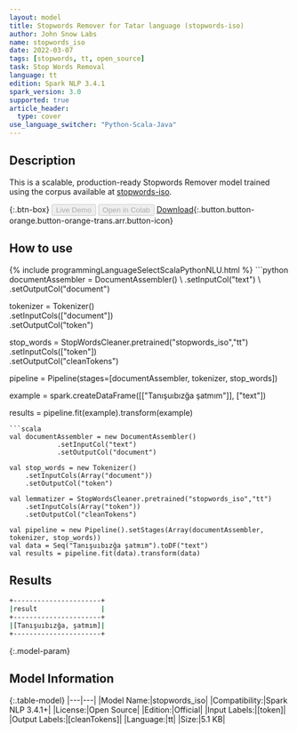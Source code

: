 ```yaml
---
layout: model
title: Stopwords Remover for Tatar language (stopwords-iso)
author: John Snow Labs
name: stopwords_iso
date: 2022-03-07
tags: [stopwords, tt, open_source]
task: Stop Words Removal
language: tt
edition: Spark NLP 3.4.1
spark_version: 3.0
supported: true
article_header:
  type: cover
use_language_switcher: "Python-Scala-Java"
---
```


## Description

This is a scalable, production-ready Stopwords Remover model trained using the corpus available at [stopwords-iso](https://github.com/stopwords-iso/).

{:.btn-box}
<button class="button button-orange" disabled>Live Demo</button>
<button class="button button-orange" disabled>Open in Colab</button>
[Download](https://s3.amazonaws.com/auxdata.johnsnowlabs.com/public/models/stopwords_iso_tt_3.4.1_3.0_1646673084805.zip){:.button.button-orange.button-orange-trans.arr.button-icon}

## How to use



<div class="tabs-box" markdown="1">
{% include programmingLanguageSelectScalaPythonNLU.html %}
```python
documentAssembler = DocumentAssembler() \
    .setInputCol("text") \
    .setOutputCol("document")

tokenizer = Tokenizer() \
    .setInputCols(["document"]) \
    .setOutputCol("token")

stop_words = StopWordsCleaner.pretrained("stopwords_iso","tt") \
    .setInputCols(["token"]) \
    .setOutputCol("cleanTokens")

pipeline = Pipeline(stages=[documentAssembler, tokenizer, stop_words]) 

example = spark.createDataFrame([["Tanışuıbızğa şatmım"]], ["text"]) 

results = pipeline.fit(example).transform(example)
```
```scala
val documentAssembler = new DocumentAssembler() 
            .setInputCol("text") 
            .setOutputCol("document")

val stop_words = new Tokenizer() 
    .setInputCols(Array("document"))
    .setOutputCol("token")

val lemmatizer = StopWordsCleaner.pretrained("stopwords_iso","tt") 
    .setInputCols(Array("token")) 
    .setOutputCol("cleanTokens")

val pipeline = new Pipeline().setStages(Array(documentAssembler, tokenizer, stop_words))
val data = Seq("Tanışuıbızğa şatmım").toDF("text")
val results = pipeline.fit(data).transform(data)
```
</div>

## Results

```bash
+----------------------+
|result                |
+----------------------+
|[Tanışuıbızğa, şatmım]|
+----------------------+

```

{:.model-param}
## Model Information

{:.table-model}
|---|---|
|Model Name:|stopwords_iso|
|Compatibility:|Spark NLP 3.4.1+|
|License:|Open Source|
|Edition:|Official|
|Input Labels:|[token]|
|Output Labels:|[cleanTokens]|
|Language:|tt|
|Size:|5.1 KB|